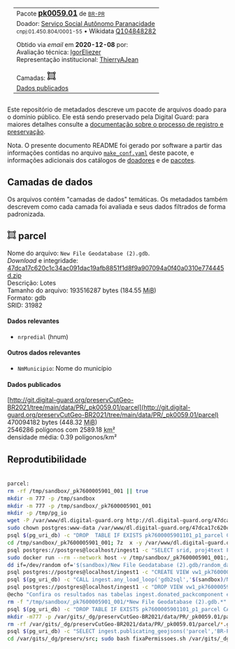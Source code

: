 <aside>
<table align="right" style="padding: 1em">
<tr><td>Pacote <a target="_git" title="link canônico para o git deste pacote" href="http://git.digital-guard.org/preserv-BR/blob/main/data/PR/_pk0059.01"><big><b>pk0059.01</b></big></a> de <small><a target="_osmcodes" title="Jurisdição" href="https://osm.codes/BR-PR">BR-PR</a></small>
</td></tr>
<tr><td>
Doador: <a rel="external" target="_doador" href="http://www.paranacidade.org.br/">Serviço Social Autônomo Paranacidade</a><br/>
<small>cnpj:01.450.804/0001-55</small> • Wikidata <a rel="external" target="_doador" title="link descritor Wikidata do doador" href="https://www.wikidata.org/wiki/Q104848282">Q104848282</a></small><br/>

Obtido via <i>email</i> em <b>2020-12-08</b> por:<br/>
 Avaliação técnica: <a rel="external" target="_gitPerson" title="usuário Git" href="https://github.com/IgorEliezer">IgorEliezer</a><br/>
 Representação institucional: <a rel="external" target="_gitPerson" title="usuário Git" href="https://github.com/ThierryAJean">ThierryAJean</a><br/>
</td></tr>
<tr><td>Camadas: <a title="parcel" href="#-parcel"><img src="https://raw.githubusercontent.com/digital-guard/preserv/main/docs/assets/layerIcon-parcel.png" alt="parcel" width="20"/></a> </td></tr>
<tr><td><a href="http://git.digital-guard.org/preservCutGeo-BR2021/tree/main/data/PR/_pk0059.01">Dados publicados</a></td></tr>
</table>
</aside>

<section>

Este repositório de metadados descreve um pacote de arquivos doado para o domínio público. Ele está sendo preservado pela Digital Guard: para maiores detalhes consulte a [documentação sobre o processo de registro e preservação](https://git.digital-guard.org/preserv/tree/main/docs).

Nota. O presente documento README foi gerado por software a partir das informações contidas no arquivo [`make_conf.yaml`](make_conf.yaml) deste pacote, e informações adicionais dos catálogos de [doadores](https://git.digital-guard.org/preserv-BR/blob/main/data/donor.csv) e de [pacotes](https://git.digital-guard.org/preserv-BR/blob/main/data/donatedPack.csv).

# Camadas de dados

Os arquivos contém "camadas de dados" temáticas. Os metadados também descrevem como cada camada foi avaliada e seus dados filtrados de forma padronizada.

## <img src="https://raw.githubusercontent.com/digital-guard/preserv/main/docs/assets/layerIcon-parcel.png" alt="parcel" width="20"/> parcel

Nome do arquivo: `New File Geodatabase (2).gdb`.<br/>*Download* e integridade: [47dca17c620c1c34ac091dac19afb8851f1d8f9a907094a0f40a0310e774445d.zip](http://dl.digital-guard.org/47dca17c620c1c34ac091dac19afb8851f1d8f9a907094a0f40a0310e774445d.zip)<br/>Descrição: Lotes<br/>Tamanho do arquivo: 193516287 bytes (184.55 <abbr title="mebibyte">MiB</abbr>)<br/>Formato: gdb<br/>SRID: 31982

#### Dados relevantes
* `nrpredial` (hnum)

#### Outros dados relevantes
* `NmMunicipio`: Nome do município

#### Dados publicados
[http://git.digital-guard.org/preservCutGeo-BR2021/tree/main/data/PR/_pk0059.01/parcel](http://git.digital-guard.org/preservCutGeo-BR2021/tree/main/data/PR/_pk0059.01/parcel)<br/>470094182 bytes (448.32 <abbr title="mebibyte">MiB</abbr>)<br/>2546286 polígonos com 2589.18 <abbr title="quilômetros quadrados">km²</abbr><br/>densidade média: 0.39 polígonos/km²

</section>
<section>

# Reprodutibilidade

```bash

parcel:
rm -rf /tmp/sandbox/_pk7600005901_001 || true
mkdir -m 777 -p /tmp/sandbox
mkdir -m 777 -p /tmp/sandbox/_pk7600005901_001
mkdir -p /tmp/pg_io
wget -P /var/www/dl.digital-guard.org http://dl.digital-guard.org/47dca17c620c1c34ac091dac19afb8851f1d8f9a907094a0f40a0310e774445d.zip
sudo chown postgres:www-data /var/www/dl.digital-guard.org/47dca17c620c1c34ac091dac19afb8851f1d8f9a907094a0f40a0310e774445d.zip && sudo chmod 664 /var/www/dl.digital-guard.org/47dca17c620c1c34ac091dac19afb8851f1d8f9a907094a0f40a0310e774445d.zip
psql $(pg_uri_db) -c "DROP  TABLE IF EXISTS pk7600005901101_p1_parcel CASCADE"
cd /tmp/sandbox/_pk7600005901_001; 7z  x -y /var/www/dl.digital-guard.org/47dca17c620c1c34ac091dac19afb8851f1d8f9a907094a0f40a0310e774445d.zip "*New File Geodatabase (2).gdb*" ; chmod -R a+rwx . > /dev/null
psql postgres://postgres@localhost/ingest1 -c "SELECT srid, proj4text FROM spatial_ref_sys where srid=31982"
sudo docker run --rm --network host -v /tmp/sandbox/_pk7600005901_001:/tmp osgeo/gdal ogr2ogr -lco GEOMETRY_NAME=geom -overwrite -f "PostgreSQL" PG:" dbname='ingest1' host='localhost' port='5432' user='postgres' " "/tmp/New File Geodatabase (2).gdb" LOTES_PR -nln pk7600005901101_p1_parcel 
dd if=/dev/random of='$(sandbox)/New File Geodatabase (2).gdb/random_data_file' bs=1M count=1
psql postgres://postgres@localhost/ingest1 -c "CREATE VIEW vw1_pk7600005901101_p1_parcel AS SELECT objectid AS gid, nrpredial AS hnum, NmMunicipio, geom FROM $(tabname)"
psql $(pg_uri_db) -c "CALL ingest.any_load_loop('gdb2sql','$(sandbox)/New File Geodatabase (2).gdb/random_data_file','parcel_none','vw1_pk7600005901101_p1_parcel','7600005901101','47dca17c620c1c34ac091dac19afb8851f1d8f9a907094a0f40a0310e774445d.zip',array[]::text[],5,1,false,'geom',true,'NmMunicipio')"
psql postgres://postgres@localhost/ingest1 -c "DROP VIEW vw1_pk7600005901101_p1_parcel"
@echo "Confira os resultados nas tabelas ingest.donated_packcomponent e ingest.feature_asis".
rm -f "/tmp/sandbox/_pk7600005901_001/*New File Geodatabase (2).gdb.*" || true
psql $(pg_uri_db) -c "DROP TABLE IF EXISTS pk7600005901101_p1_parcel CASCADE"
mkdir -m777 -p /var/gits/_dg/preservCutGeo-BR2021/data/PR/_pk0059.01/parcel
rm -rf /var/gits/_dg/preservCutGeo-BR2021/data/PR/_pk0059.01/parcel/*.geojson
psql $(pg_uri_db) -c "SELECT ingest.publicating_geojsons('parcel','BR-PR','/var/gits/_dg/preservCutGeo-BR2021/data/PR/_pk0059.01/parcel','1',9,3);"
cd /var/gits/_dg/preserv/src; sudo bash fixaPermissoes.sh /var/gits/_dg/preservCutGeo-BR2021/data/PR/_pk0059.01/parcel

```
</section>

